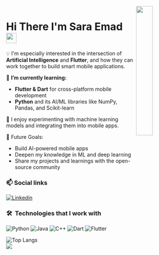 
<img align="right" src="https://raw.githubusercontent.com/mohamedelkashef15/SaraEmad211/main/github-profile.png" width="30%">
<h1>
  Hi There I'm Sara Emad 
  <img src="https://media.giphy.com/media/hvRJCLFzcasrR4ia7z/giphy.gif" width="28">
</h1>
<p>
💡 I'm especially interested in the intersection of <strong>Artificial Intelligence</strong> and <strong>Flutter</strong>, and how they can work together to build smart mobile applications.

</p>

🔭 <strong>I’m currently learning:</strong>
- <strong>Flutter & Dart</strong> for cross-platform mobile development  
- <strong>Python</strong> and its AI/ML libraries like NumPy, Pandas, and Scikit-learn

🤖 I enjoy experimenting with machine learning models and integrating them into mobile apps.

🎯 Future Goals:
- Build AI-powered mobile apps  
- Deepen my knowledge in ML and deep learning  
- Share my projects and learnings with the open-source community

  
###  📫 Social links
<p>
<a href="https://www.linkedin.com/in/SaraEmad/"><img
    src="https://img.shields.io/badge/-Linkedin-0072b1?style=flat&logo=linkedin&logoColor=white" alt="Linkedin"></a>
</p>

### 🛠 &nbsp;Technologies that I work with
![Python](https://img.shields.io/badge/-Python-000000?style=flat&logo=python)
![Java](https://img.shields.io/badge/-Java-000000?style=flat&logo=java)
![C++](https://img.shields.io/badge/-C++-000000?style=flat&logo=c%2b%2b)
![Dart](https://img.shields.io/badge/-Dart-000000?style=flat&logo=dart)
![Flutter](https://img.shields.io/badge/-Flutter-000000?style=flat&logo=flutter)

<!-- ![Top Langs](https://github-readme-stats.vercel.app/api/top-langs/?username=mohamedelkashef15&hide_progress=true) -->
![Top Langs](https://github-readme-stats.vercel.app/api/top-langs/?username=SaraEmad211&layout=compact)
<br>
<a href="https://komarev.com/ghpvc/?username=SaraEmad211&style=for-the-badge">
    <img src="https://komarev.com/ghpvc/?username=SaraEmad211&style=for-the-badge">
</a>
